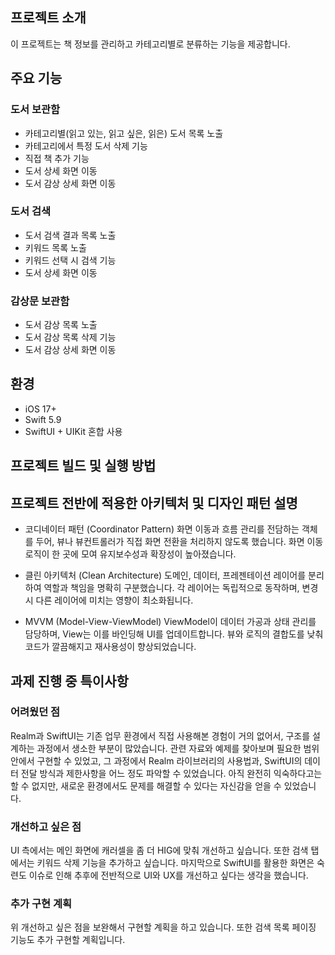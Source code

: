 ## 프로젝트 소개
이 프로젝트는 책 정보를 관리하고 카테고리별로 분류하는 기능을 제공합니다.

## 주요 기능
### 도서 보관함
- 카테고리별(읽고 있는, 읽고 싶은, 읽은) 도서 목록 노출
- 카테고리에서 특정 도서 삭제 기능
- 직접 책 추가 기능
- 도서 상세 화면 이동
- 도서 감상 상세 화면 이동

### 도서 검색
- 도서 검색 결과 목록 노출
- 키워드 목록 노출
- 키워드 선택 시 검색 기능
- 도서 상세 화면 이동

### 감상문 보관함
- 도서 감상 목록 노출
- 도서 감상 목록 삭제 기능
- 도서 감상 상세 화면 이동

## 환경
- iOS 17+
- Swift 5.9
- SwiftUI + UIKit 혼합 사용

## 프로젝트 빌드 및 실행 방법

## 프로젝트 전반에 적용한 아키텍처 및 디자인 패턴 설명
- 코디네이터 패턴 (Coordinator Pattern)
화면 이동과 흐름 관리를 전담하는 객체를 두어, 뷰나 뷰컨트롤러가 직접 화면 전환을 처리하지 않도록 했습니다.
화면 이동 로직이 한 곳에 모여 유지보수성과 확장성이 높아졌습니다.

- 클린 아키텍처 (Clean Architecture)
도메인, 데이터, 프레젠테이션 레이어를 분리하여 역할과 책임을 명확히 구분했습니다.
각 레이어는 독립적으로 동작하며, 변경 시 다른 레이어에 미치는 영향이 최소화됩니다.

- MVVM (Model-View-ViewModel)
ViewModel이 데이터 가공과 상태 관리를 담당하며, View는 이를 바인딩해 UI를 업데이트합니다.
뷰와 로직의 결합도를 낮춰 코드가 깔끔해지고 재사용성이 향상되었습니다.

## 과제 진행 중 특이사항

### 어려웠던 점
Realm과 SwiftUI는 기존 업무 환경에서 직접 사용해본 경험이 거의 없어서, 구조를 설계하는 과정에서 생소한 부분이 많았습니다.
관련 자료와 예제를 찾아보며 필요한 범위 안에서 구현할 수 있었고, 그 과정에서 Realm 라이브러리의 사용법과, SwiftUI의 데이터 전달 방식과 제한사항을 어느 정도 파악할 수 있었습니다.
아직 완전히 익숙하다고는 할 수 없지만, 새로운 환경에서도 문제를 해결할 수 있다는 자신감을 얻을 수 있었습니다.

### 개선하고 싶은 점
UI 측에서는 메인 화면에 캐러셀을 좀 더 HIG에 맞춰 개선하고 싶습니다. 또한 검색 탭에서는 키워드 삭제 기능을 추가하고 싶습니다. 마지막으로 SwiftUI를 활용한 화면은 숙련도 이슈로 인해 추후에 전반적으로 UI와 UX를 개선하고 싶다는 생각을 했습니다.

### 추가 구현 계획
위 개선하고 싶은 점을 보완해서 구현할 계획을 하고 있습니다. 또한 검색 목록 페이징 기능도 추가 구현할 계획입니다.
